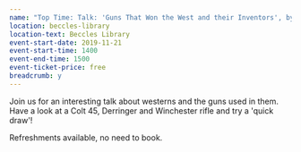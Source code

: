 ```yaml
---
name: "Top Time: Talk: 'Guns That Won the West and their Inventors', by Ray Perry"
location: beccles-library
location-text: Beccles Library
event-start-date: 2019-11-21
event-start-time: 1400
event-end-time: 1500
event-ticket-price: free
breadcrumb: y
---
```


Join us for an interesting talk about westerns and the guns used in them. Have a look at a Colt 45, Derringer and Winchester rifle and try a 'quick draw'!

Refreshments available, no need to book.

